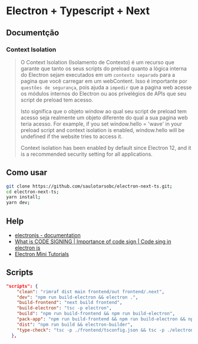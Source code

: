 # Electron + Typescript + Next

## Documentção

### Context Isolation

> O Context Isolation (Isolamento de Contexto) é um recurso que garante que tanto os seus scripts do preload quanto a lógica interna do Electron sejam executados em um `contexto separado` para a pagina que você carregar em um webContent. Isso é importante por `questões de segurança`, pois ajuda a `impedir` que a pagina web acesse os módulos internos do Electron ou aos privelégios de APIs que seu script de preload tem acesso.
>
> Isto significa que o objeto window ao qual seu script de preload tem acesso seja realmente um objeto diferente do qual a sua pagina web teria acesso. For example, if you set window.hello = 'wave' in your preload script and context isolation is enabled, window.hello will be undefined if the website tries to access it.
>
> Context isolation has been enabled by default since Electron 12, and it is a recommended security setting for all applications.

## Como usar

```sh
git clone https://github.com/saulotarsobc/electron-next-ts.git;
cd electron-next-ts;
yarn install;
yarn dev;
```

## Help

- [electronjs - documentation](https://www.electronjs.org/pt/docs/latest/)
- [What is CODE SIGNING | Importance of code sign | Code sing in electron js](https://youtu.be/a27EtDuUGYg)
- [Electron Mini Tutorials](https://youtube.com/playlist?list=PL_2VhOvlMk4XLzvGgqbmjF9PkVgUGMDcJ&si=7r5qeWiby_1d6vCr)

## Scripts

```json
"scripts": {
    "clean": "rimraf dist main frontend/out frontend/.next",
    "dev": "npm run build-electron && electron .",
    "build-frontend": "next build frontend",
    "build-electron": "tsc -p electron",
    "build": "npm run build-frontend && npm run build-electron",
    "pack-app": "npm run build-frontend && npm run build-electron && npm run build && electron-builder --dir",
    "dist": "npm run build && electron-builder",
    "type-check": "tsc -p ./frontend/tsconfig.json && tsc -p ./electron/tsconfig.json"
  },
```
